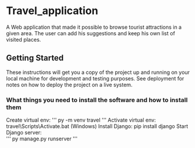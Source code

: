 # Travel_application

A Web application that made it possible to browse tourist attractions in a given area. The user can add his suggestions and keep his own list of visited places.

## Getting Started

These instructions will get you a copy of the project up and running on your local machine for development and testing purposes. See deployment for notes on how to deploy the project on a live system.

### What things you need to install the software and how to install them
Create virtual env: ''' py -m venv travel '''
Activate virtual env: travel\Scripts\Activate.bat (Windows) 
Install Django:   pip install django 
Start Django server:  
'''
py manage.py runserver 
'''
